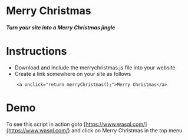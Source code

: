 # Merry Christmas
##### Turn your site into a Merry Christmas jingle

# Instructions
- Download and include the merrychristmas.js file into your website
- Create a link somewhere on your site as follows
```
	<a onclick="return merryChristmas();">Merry Christmas</a>
```

# Demo
To see this script in action goto [https://www.wasql.com/]{https://www.wasql.com/} and click on Merry Christmas in the top menu
